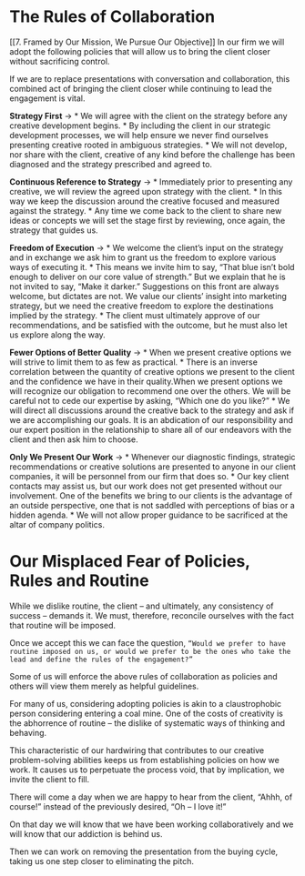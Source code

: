 # The Rules of Collaboration
[[7. Framed by Our Mission, We Pursue Our Objective]]
In our firm we will adopt the following policies that will allow us to bring the client closer without sacrificing control.

If we are to replace presentations with conversation and collaboration, this combined act of bringing the client closer while continuing to lead the engagement is vital.

**Strategy First** → 
	* We will agree with the client on the strategy before any creative development begins. 
	* By including the client in our strategic development processes, we will help ensure we never find ourselves presenting creative rooted in ambiguous strategies.
	* We will not develop, nor share with the client, creative of any kind before the challenge has been diagnosed and the strategy prescribed and agreed to.

**Continuous Reference to Strategy** → 
	* Immediately prior to presenting any creative, we will review the agreed upon strategy with the client. 
	* In this way we keep the discussion around the creative focused and measured against the strategy. 
	* Any time we come back to the client to share new ideas or concepts we will set the stage first by reviewing, once again, the strategy that guides us.

**Freedom of Execution** → 
	* We welcome the client’s input on the strategy and in exchange we ask him to grant us the freedom to explore various ways of executing it. 
	* This means we invite him to say, “That blue isn’t bold enough to deliver on our core value of strength.” But we explain that he is not invited to say, “Make it darker.” Suggestions on this front are always welcome, but dictates are not. We value our clients’ insight into marketing strategy, but we need the creative freedom to explore the destinations implied by the strategy. 
	* The client must ultimately approve of our recommendations, and be satisfied with the outcome, but he must also let us explore along the way.

**Fewer Options of Better Quality** → 
	* When we present creative options we will strive to limit them to as few as practical. 
	* There is an inverse correlation between the quantity of creative options we present to the client and the confidence we have in their quality.When we present options we will recognize our obligation to recommend one over the others. We will be careful not to cede our expertise by asking, “Which one do you like?” 
	* We will direct all discussions around the creative back to the strategy and ask if we are accomplishing our goals. It is an abdication of our responsibility and our expert position in the relationship to share all of our endeavors with the client and then ask him to choose.

**Only We Present Our Work** → 
	* Whenever our diagnostic findings, strategic recommendations or creative solutions are presented to anyone in our client companies, it will be personnel from our firm that does so. 
	* Our key client contacts may assist us, but our work does not get presented without our involvement. One of the benefits we bring to our clients is the advantage of an outside perspective, one that is not saddled with perceptions of bias or a hidden agenda. 
	* We will not allow proper guidance to be sacrificed at the altar of company politics.


# Our Misplaced Fear of Policies, Rules and Routine


While we dislike routine, the client – and ultimately, any consistency of success – demands it. We must, therefore, reconcile ourselves with the fact that routine will be imposed. 

Once we accept this we can face the question,
`“Would we prefer to have routine imposed on us, or would we prefer to be the ones who take the lead and define the rules of the engagement?”`

Some of us will enforce the above rules of collaboration as policies and others will view them merely as helpful guidelines. 

For many of us, considering adopting policies is akin to a claustrophobic person considering entering a coal mine. One of the costs of creativity is the abhorrence of routine – the dislike of systematic ways of thinking and behaving. 

This characteristic of our hardwiring that contributes to our creative problem-solving abilities keeps us from establishing policies on how we work. It causes us to perpetuate the process void, that by implication, we invite the client to fill.

There will come a day when we are happy to hear from the client, “Ahhh, of course!” instead of the previously desired, “Oh – I love it!” 

On that day we will know that we have been working collaboratively and we will know that our addiction is behind us. 

Then we can work on removing the presentation from the buying cycle, taking us one step closer to eliminating the pitch.